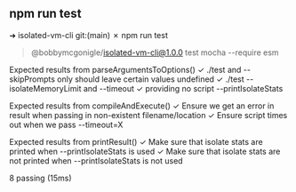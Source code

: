 ## npm run test

➜  isolated-vm-cli git:(main) ✗ npm run test

> @bobbymcgonigle/isolated-vm-cli@1.0.0 test
> mocha --require esm


  Expected results from parseArgumentsToOptions()
    ✓ ./test and --skipPrompts only should leave certain values undefined
    ✓ ./test --isolateMemoryLimit and --timeout
    ✓ providing no script --printIsolateStats

  Expected results from compileAndExecute()
    ✓ Ensure we get an error in result when passing in non-existent filename/location
    ✓ Ensure script times out when we pass --timeout=X

  Expected results from printResult()
    ✓ Make sure that isolate stats are printed when --printIsolateStats is used
    ✓ Make sure that isolate stats are not printed when --printIsolateStats is not used


  8 passing (15ms)
